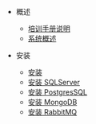 * 概述
    * [培训手册说明](概述/培训手册说明.md)
    * [系统概述](概述/系统概述.md)

* 安装
    * [安装](安装/安装.md)
    * [安装 SQLServer](安装/安装SQLServer.md)
    * [安装 PostgresSQL](安装/安装PostgresSQL.md)
    * [安装 MongoDB](安装/安装MongoDB.md)
    * [安装 RabbitMQ](安装/安装RabbitMQ.md)